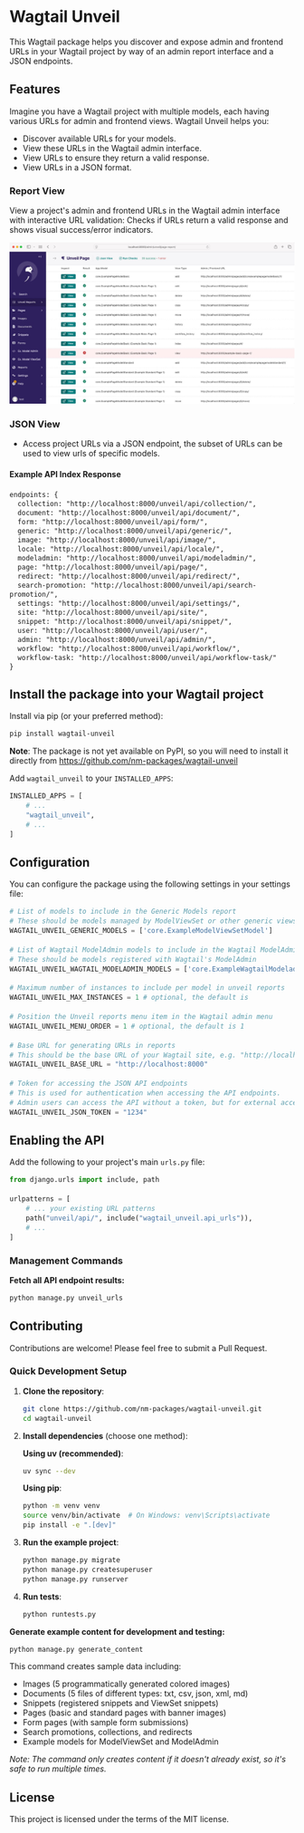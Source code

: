 # Wagtail Unveil

This Wagtail package helps you discover and expose admin and frontend URLs in your Wagtail project by way of an admin report interface and a JSON endpoints.

## Features

Imagine you have a Wagtail project with multiple models, each having various URLs for admin and frontend views. Wagtail Unveil helps you:

- Discover available URLs for your models.
- View these URLs in the Wagtail admin interface.
- View URLs to ensure they return a valid response.
- View URLs in a JSON format.

### Report View

View a project's admin and frontend URLs in the Wagtail admin interface with interactive URL validation: Checks if URLs return a valid response and shows visual success/error indicators.

![Report View Screenshot](./docs/assets/report-view.jpg)

### JSON View

- Access project URLs via a JSON endpoint, the subset of URLs can be used to view urls of specific models.

#### Example API Index Response

```text
endpoints: {
  collection: "http://localhost:8000/unveil/api/collection/",
  document: "http://localhost:8000/unveil/api/document/",
  form: "http://localhost:8000/unveil/api/form/",
  generic: "http://localhost:8000/unveil/api/generic/",
  image: "http://localhost:8000/unveil/api/image/",
  locale: "http://localhost:8000/unveil/api/locale/",
  modeladmin: "http://localhost:8000/unveil/api/modeladmin/",
  page: "http://localhost:8000/unveil/api/page/",
  redirect: "http://localhost:8000/unveil/api/redirect/",
  search-promotion: "http://localhost:8000/unveil/api/search-promotion/",
  settings: "http://localhost:8000/unveil/api/settings/",
  site: "http://localhost:8000/unveil/api/site/",
  snippet: "http://localhost:8000/unveil/api/snippet/",
  user: "http://localhost:8000/unveil/api/user/",
  admin: "http://localhost:8000/unveil/api/admin/",
  workflow: "http://localhost:8000/unveil/api/workflow/",
  workflow-task: "http://localhost:8000/unveil/api/workflow-task/"
}

```

## Install the package into your Wagtail project

Install via pip (or your preferred method):

```bash
pip install wagtail-unveil
```

**Note**: The package is not yet available on PyPI, so you will need to install it directly from <https://github.com/nm-packages/wagtail-unveil>

Add `wagtail_unveil` to your `INSTALLED_APPS`:

```python
INSTALLED_APPS = [
    # ...
    "wagtail_unveil",
    # ...
]
```

## Configuration

You can configure the package using the following settings in your settings file:

```python
# List of models to include in the Generic Models report
# These should be models managed by ModelViewSet or other generic views
WAGTAIL_UNVEIL_GENERIC_MODELS = ['core.ExampleModelViewSetModel']

# List of Wagtail ModelAdmin models to include in the Wagtail ModelAdmin report
# These should be models registered with Wagtail's ModelAdmin
WAGTAIL_UNVEIL_WAGTAIL_MODELADMIN_MODELS = ['core.ExampleWagtailModeladminModel']

# Maximum number of instances to include per model in unveil reports
WAGTAIL_UNVEIL_MAX_INSTANCES = 1 # optional, the default is

# Position the Unveil reports menu item in the Wagtail admin menu
WAGTAIL_UNVEIL_MENU_ORDER = 1 # optional, the default is 1

# Base URL for generating URLs in reports
# This should be the base URL of your Wagtail site, e.g. "http://localhost:8000"
WAGTAIL_UNVEIL_BASE_URL = "http://localhost:8000"

# Token for accessing the JSON API endpoints
# This is used for authentication when accessing the API endpoints.
# Admin users can access the API without a token, but for external access, you should set this.
WAGTAIL_UNVEIL_JSON_TOKEN = "1234"
```

## Enabling the API

Add the following to your project's main `urls.py` file:

```python
from django.urls import include, path

urlpatterns = [
    # ... your existing URL patterns
    path("unveil/api/", include("wagtail_unveil.api_urls")),
    # ...
]
```

### Management Commands

**Fetch all API endpoint results:**

```bash
python manage.py unveil_urls
```

## Contributing

Contributions are welcome! Please feel free to submit a Pull Request.

### Quick Development Setup

1. **Clone the repository**:

   ```bash
   git clone https://github.com/nm-packages/wagtail-unveil.git
   cd wagtail-unveil
   ```

2. **Install dependencies** (choose one method):

   **Using uv (recommended)**:

   ```bash
   uv sync --dev
   ```

   **Using pip**:

   ```bash
   python -m venv venv
   source venv/bin/activate  # On Windows: venv\Scripts\activate
   pip install -e ".[dev]"
   ```

3. **Run the example project**:

   ```bash
   python manage.py migrate
   python manage.py createsuperuser
   python manage.py runserver
   ```

4. **Run tests**:

   ```bash
   python runtests.py
   ```

**Generate example content for development and testing:**

```bash
python manage.py generate_content
```

This command creates sample data including:

- Images (5 programmatically generated colored images)
- Documents (5 files of different types: txt, csv, json, xml, md)
- Snippets (registered snippets and ViewSet snippets)
- Pages (basic and standard pages with banner images)
- Form pages (with sample form submissions)
- Search promotions, collections, and redirects
- Example models for ModelViewSet and ModelAdmin

*Note: The command only creates content if it doesn't already exist, so it's safe to run multiple times.*

## License

This project is licensed under the terms of the MIT license.
